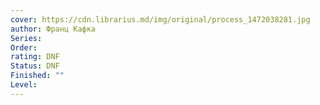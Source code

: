 ```yaml
---
cover: https://cdn.librarius.md/img/original/process_1472038281.jpg
author: Франц Кафка
Series: 
Order: 
rating: DNF
Status: DNF
Finished: ""
Level:
---
```








